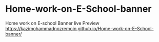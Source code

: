 # Home-work-on-E-School-banner
Home work on E-school Banner
live Preview
https://kazimohammadnozremoin.github.io/Home-work-on-E-School-banner/
